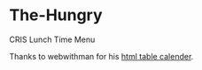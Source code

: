 # The-Hungry
CRIS Lunch Time Menu

Thanks to webwithman for his [html table calender](https://github.com/webwithaman/calender-using-html-tables).